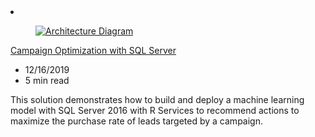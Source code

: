 <!-- This file is automatically generated by build/architectures/build_index.py. Any updates will be lost. -->

<!-- markdownlint-disable MD033 -->

<li class="grid-item item-column" data-categories="Databases AI + Machine Learning ">
<article class="card">
    <div class="card-header has-margin-bottom-none" aria-hidden="true">
        <figure class="image diagram has-height-175 has-overflow-hidden level">
            <a href="/azure/architecture/solution-ideas/articles/campaign-optimization-with-sql-server"><img src="/azure/architecture/browse/thumbs/campaign-optimization-with-sql-server.png" class="diagram" alt="Architecture Diagram" data-linktype="relative-path"></a>
        </figure>
    </div>
    <div class="card-content">
        <a class="card-content-title has-margin-top-none" href="/azure/architecture/solution-ideas/articles/campaign-optimization-with-sql-server">
            <p>Campaign Optimization with SQL Server</p>
        </a>
        <ul class="card-content-metadata">
            <li>12/16/2019</li>
            <li>5 min read</li>
        </ul>
        <p class="card-content-description">This solution demonstrates how to build and deploy a machine learning model with SQL Server 2016 with R Services to recommend actions to maximize the purchase rate of leads targeted by a campaign.</p>
        <div class="bottom-to-top-fade is-hidden-mobile"></div>
    </div>
</article>
</li>
